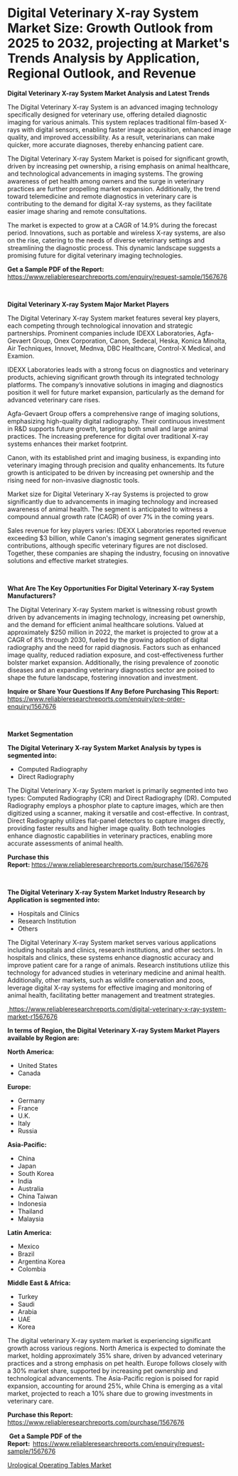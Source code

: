 <p><h1>Digital Veterinary X-ray System Market Size: Growth Outlook from 2025 to 2032, projecting at Market's Trends Analysis by Application, Regional Outlook, and Revenue</h1></p><p><strong>Digital Veterinary X-ray System Market Analysis and Latest Trends</strong></p>
<p><p>The Digital Veterinary X-ray System is an advanced imaging technology specifically designed for veterinary use, offering detailed diagnostic imaging for various animals. This system replaces traditional film-based X-rays with digital sensors, enabling faster image acquisition, enhanced image quality, and improved accessibility. As a result, veterinarians can make quicker, more accurate diagnoses, thereby enhancing patient care.</p><p>The Digital Veterinary X-ray System Market is poised for significant growth, driven by increasing pet ownership, a rising emphasis on animal healthcare, and technological advancements in imaging systems. The growing awareness of pet health among owners and the surge in veterinary practices are further propelling market expansion. Additionally, the trend toward telemedicine and remote diagnostics in veterinary care is contributing to the demand for digital X-ray systems, as they facilitate easier image sharing and remote consultations.</p><p>The market is expected to grow at a CAGR of 14.9% during the forecast period. Innovations, such as portable and wireless X-ray systems, are also on the rise, catering to the needs of diverse veterinary settings and streamlining the diagnostic process. This dynamic landscape suggests a promising future for digital veterinary imaging technologies.</p></p>
<p><strong>Get a Sample PDF of the Report:&nbsp;</strong> <a href="https://www.reliableresearchreports.com/enquiry/request-sample/1567676?utm_campaign=2253&utm_medium=2&utm_source=Github&utm_content=ia&utm_term=23032025&utm_id=digital-veterinary-x-ray-system">https://www.reliableresearchreports.com/enquiry/request-sample/1567676</a></p>
<p>&nbsp;</p>
<p><strong>Digital Veterinary X-ray System Major Market Players</strong></p>
<p><p>The Digital Veterinary X-ray System market features several key players, each competing through technological innovation and strategic partnerships. Prominent companies include IDEXX Laboratories, Agfa-Gevaert Group, Onex Corporation, Canon, Sedecal, Heska, Konica Minolta, Air Techniques, Innovet, Mednva, DBC Healthcare, Control-X Medical, and Examion.</p><p>IDEXX Laboratories leads with a strong focus on diagnostics and veterinary products, achieving significant growth through its integrated technology platforms. The company’s innovative solutions in imaging and diagnostics position it well for future market expansion, particularly as the demand for advanced veterinary care rises.</p><p>Agfa-Gevaert Group offers a comprehensive range of imaging solutions, emphasizing high-quality digital radiography. Their continuous investment in R&D supports future growth, targeting both small and large animal practices. The increasing preference for digital over traditional X-ray systems enhances their market footprint.</p><p>Canon, with its established print and imaging business, is expanding into veterinary imaging through precision and quality enhancements. Its future growth is anticipated to be driven by increasing pet ownership and the rising need for non-invasive diagnostic tools.</p><p>Market size for Digital Veterinary X-ray Systems is projected to grow significantly due to advancements in imaging technology and increased awareness of animal health. The segment is anticipated to witness a compound annual growth rate (CAGR) of over 7% in the coming years.</p><p>Sales revenue for key players varies: IDEXX Laboratories reported revenue exceeding $3 billion, while Canon's imaging segment generates significant contributions, although specific veterinary figures are not disclosed. Together, these companies are shaping the industry, focusing on innovative solutions and effective market strategies.</p></p>
<p>&nbsp;</p>
<p><strong>What Are The Key Opportunities For Digital Veterinary X-ray System Manufacturers?</strong></p>
<p><p>The Digital Veterinary X-ray System market is witnessing robust growth driven by advancements in imaging technology, increasing pet ownership, and the demand for efficient animal healthcare solutions. Valued at approximately $250 million in 2022, the market is projected to grow at a CAGR of 8% through 2030, fueled by the growing adoption of digital radiography and the need for rapid diagnosis. Factors such as enhanced image quality, reduced radiation exposure, and cost-effectiveness further bolster market expansion. Additionally, the rising prevalence of zoonotic diseases and an expanding veterinary diagnostics sector are poised to shape the future landscape, fostering innovation and investment.</p></p>
<p><strong>Inquire or Share Your Questions If Any Before Purchasing This Report:</strong> <a href="https://www.reliableresearchreports.com/enquiry/pre-order-enquiry/1567676?utm_campaign=2253&utm_medium=2&utm_source=Github&utm_content=ia&utm_term=23032025&utm_id=digital-veterinary-x-ray-system">https://www.reliableresearchreports.com/enquiry/pre-order-enquiry/1567676</a></p>
<p>&nbsp;</p>
<p><strong>Market Segmentation</strong></p>
<p><strong>The Digital Veterinary X-ray System Market Analysis by types is segmented into:</strong></p>
<p><ul><li>Computed Radiography</li><li>Direct Radiography</li></ul></p>
<p><p>The Digital Veterinary X-ray System market is primarily segmented into two types: Computed Radiography (CR) and Direct Radiography (DR). Computed Radiography employs a phosphor plate to capture images, which are then digitized using a scanner, making it versatile and cost-effective. In contrast, Direct Radiography utilizes flat-panel detectors to capture images directly, providing faster results and higher image quality. Both technologies enhance diagnostic capabilities in veterinary practices, enabling more accurate assessments of animal health.</p></p>
<p><strong>Purchase this Report:&nbsp;</strong><a href="https://www.reliableresearchreports.com/purchase/1567676?utm_campaign=2253&utm_medium=2&utm_source=Github&utm_content=ia&utm_term=23032025&utm_id=digital-veterinary-x-ray-system">https://www.reliableresearchreports.com/purchase/1567676</a></p>
<p>&nbsp;</p>
<p><strong>The Digital Veterinary X-ray System Market Industry Research by Application is segmented into:</strong></p>
<p><ul><li>Hospitals and Clinics</li><li>Research Institution</li><li>Others</li></ul></p>
<p><p>The Digital Veterinary X-ray System market serves various applications including hospitals and clinics, research institutions, and other sectors. In hospitals and clinics, these systems enhance diagnostic accuracy and improve patient care for a range of animals. Research institutions utilize this technology for advanced studies in veterinary medicine and animal health. Additionally, other markets, such as wildlife conservation and zoos, leverage digital X-ray systems for effective imaging and monitoring of animal health, facilitating better management and treatment strategies.</p></p>
<p><a href="https://www.reliableresearchreports.com/digital-veterinary-x-ray-system-market-r1567676?utm_campaign=2253&utm_medium=2&utm_source=Github&utm_content=ia&utm_term=23032025&utm_id=digital-veterinary-x-ray-system">&nbsp;https://www.reliableresearchreports.com/digital-veterinary-x-ray-system-market-r1567676</a></p>
<p><strong>In terms of Region, the Digital Veterinary X-ray System Market Players available by Region are:</strong></p>
<p>
    <p> <strong> North America: </strong>
        <ul>
            <li>United States</li>
            <li>Canada</li>
        </ul>
        </p> 
    <p> <strong> Europe: </strong>
        <ul>
            <li>Germany</li>
            <li>France</li>
            <li>U.K.</li>
            <li>Italy</li>
            <li>Russia</li>
        </ul>
        </p> 
    <p> <strong> Asia-Pacific: </strong>
        <ul>
            <li>China</li>
            <li>Japan</li>
            <li>South Korea</li>
            <li>India</li>
            <li>Australia</li>
            <li>China Taiwan</li>
            <li>Indonesia</li>
            <li>Thailand</li>
            <li>Malaysia</li>
        </ul>
        </p> 
    <p> <strong> Latin America: </strong>
        <ul>
            <li>Mexico</li>
            <li>Brazil</li>
            <li>Argentina Korea</li>
            <li>Colombia</li>
        </ul>
        </p> 
    <p> <strong> Middle East & Africa: </strong>
        <ul>
            <li>Turkey</li>
            <li>Saudi</li>
            <li>Arabia</li>
            <li>UAE</li>
            <li>Korea</li>
        </ul>
    </p>
    </p>
<p><p>The digital veterinary X-ray system market is experiencing significant growth across various regions. North America is expected to dominate the market, holding approximately 35% share, driven by advanced veterinary practices and a strong emphasis on pet health. Europe follows closely with a 30% market share, supported by increasing pet ownership and technological advancements. The Asia-Pacific region is poised for rapid expansion, accounting for around 25%, while China is emerging as a vital market, projected to reach a 10% share due to growing investments in veterinary care.</p></p>
<p><strong>Purchase this Report: </strong><a href="https://www.reliableresearchreports.com/purchase/1567676?utm_campaign=2253&utm_medium=2&utm_source=Github&utm_content=ia&utm_term=23032025&utm_id=digital-veterinary-x-ray-system">https://www.reliableresearchreports.com/purchase/1567676</a></p>
<p>&nbsp;<strong>Get a Sample PDF of the Report:&nbsp;&nbsp;</strong><a href="https://www.reliableresearchreports.com/enquiry/request-sample/1567676?utm_campaign=2253&utm_medium=2&utm_source=Github&utm_content=ia&utm_term=23032025&utm_id=digital-veterinary-x-ray-system">https://www.reliableresearchreports.com/enquiry/request-sample/1567676</a></p>
<p><strong></strong></p>
<p><p><a href="https://github.com/dmitriyvo6rog/Market-Research-Report-List-1/blob/main/urological-operating-tables-market.md?utm_campaign=2253&utm_medium=2&utm_source=Github&utm_content=ia&utm_term=23032025&utm_id=digital-veterinary-x-ray-system">Urological Operating Tables Market</a></p></p>